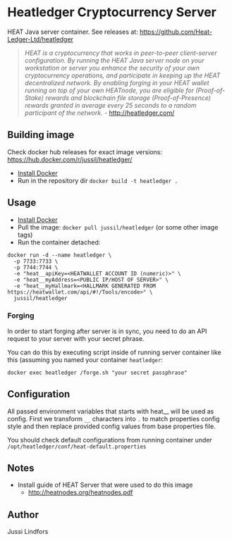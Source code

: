 # Heatledger Cryptocurrency Server

HEAT Java server container. See releases at: https://github.com/Heat-Ledger-Ltd/heatledger

> *HEAT is a cryptocurrency that works in peer-to-peer client-server configuration. By running the HEAT Java server node on your workstation or server you enhance the security of your own cryptocurrency operations, and participate in keeping up the HEAT decentralized network. By enabling forging in your HEAT wallet running on top of your own HEATnode, you are eligible for (Proof-of-Stake) rewards and blockchain file storage (Proof-of-Presence) rewards granted in average every 25 seconds to a random participant of the network.* - http://heatledger.com/

## Building image

Check docker hub releases for exact image versions: https://hub.docker.com/r/jussil/heatledger/

  - [Install Docker](https://docs.docker.com/engine/installation/)
  - Run in the repository dir `docker build -t heatledger .`

## Usage

  - [Install Docker](https://docs.docker.com/engine/installation/)
  - Pull the image: `docker pull jussil/heatledger` (or some other image tags)
  - Run the container detached:
```
docker run -d --name heatledger \
  -p 7733:7733 \
  -p 7744:7744 \
  -e "heat__apiKey=<HEATWALLET ACCOUNT ID (numeric)>" \
  -e "heat__myAddress=<PUBLIC IP/HOST OF SERVER>" \
  -e "heat__myHallmark=<HALLMARK GENERATED FROM https://heatwallet.com/api/#!/Tools/encode>" \
  jussil/heatledger
```

### Forging

In order to start forging after server is in sync, you need to do an API request to your server with your secret phrase.

You can do this by executing script inside of running server container like this (assuming you named your container `heatledger`:
```
docker exec heatledger /forge.sh "your secret passphrase"
```


## Configuration

All passed environment variables that starts with heat__ will be used as config. First we transform `__` characters into `.` to match properties config style and then replace provided config values from base properties file.

You should check default configurations from running container under `/opt/heatledger/conf/heat-default.properties`

## Notes

- Install guide of HEAT Server that were used to do this image
  - http://heatnodes.org/heatnodes.pdf

## Author
Jussi Lindfors